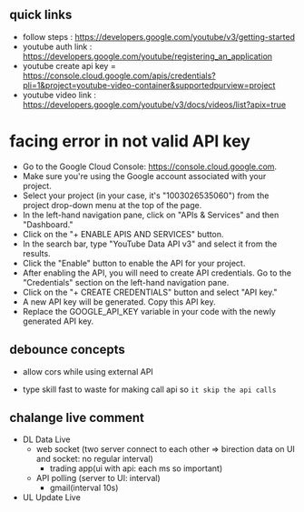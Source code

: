 ## quick links

- follow steps : https://developers.google.com/youtube/v3/getting-started
- youtube auth link : https://developers.google.com/youtube/registering_an_application
- youtube create api key = https://console.cloud.google.com/apis/credentials?pli=1&project=youtube-video-container&supportedpurview=project
- youtube video link : https://developers.google.com/youtube/v3/docs/videos/list?apix=true

# facing error in not valid API key

- Go to the Google Cloud Console: https://console.cloud.google.com.
- Make sure you're using the Google account associated with your project.
- Select your project (in your case, it's "1003026535060") from the project drop-down menu at the top of the page.
- In the left-hand navigation pane, click on "APIs & Services" and then "Dashboard."
- Click on the "+ ENABLE APIS AND SERVICES" button.
- In the search bar, type "YouTube Data API v3" and select it from the results.
- Click the "Enable" button to enable the API for your project.
- After enabling the API, you will need to create API credentials. Go to the "Credentials" section on the left-hand navigation pane.
- Click on the "+ CREATE CREDENTIALS" button and select "API key."
- A new API key will be generated. Copy this API key.
- Replace the GOOGLE_API_KEY variable in your code with the newly generated API key.

## debounce concepts
- allow cors while using external API

- type skill fast to waste for making call api so `it skip the api calls`

## chalange live comment
- DL Data Live
    - web socket (two server connect to each other => birection data on UI and socket: no regular interval)
        - trading app(ui with api: each ms so important)
    - API polling (server to UI: interval)
        - gmail(interval 10s)
- UL Update Live